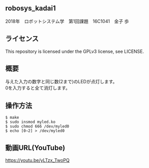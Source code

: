 ## robosys_kadai1
2018年　ロボットシステム学　第1回課題　16C1041　金子 歩

## ライセンス
This repository is licensed under the GPLv3 license, see LICENSE.

## 概要
与えた入力の数字と同じ数(2まで)のLEDが点灯します。  
0を入力すると全て消灯します。  

## 操作方法
    $ make  
    $ sudo insmod myled.ko  
    $ sudo chmod 666 /dev/myled0  
    $ echo [0∼2] > /dev/myled0  

## 動画URL(YouTube)
https://youtu.be/yLTzx_TwoPQ

